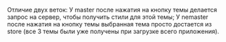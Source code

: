 Отличие двух веток: 
  У master после нажатия на кнопку темы делается запрос на сервер, чтобы получить стили для этой темы;
  У nemaster после нажатия на кнопку темы выбранная тема просто достается из store (все 3 темы были уже получены при загрузке всего приложения).
